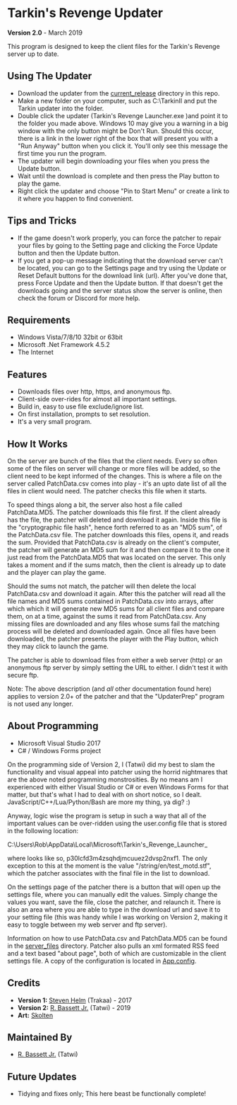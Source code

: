 # Tarkin's Revenge Updater
**Version 2.0** - March 2019  

This program is designed to keep the client files for the Tarkin's Revenge server up to date.

## Using The Updater

- Download the updater from the [current_release](./current_release) directory in this repo.
- Make a new folder on your computer, such as C:\TarkinII and put the Tarkin updater into the folder.
- Double click the updater (Tarkin's Revenge Launcher.exe )and point it to the folder you made above. Windows 10 may give you a warning in a big window with the only button might be Don't Run. Should this occur, there is a link in the lower right of the box that will present you with a "Run Anyway" button when you click it. You'll only see this message the first time you run the program.
- The updater will begin downloading your files when you press the Update button.
- Wait until the download is complete and then press the Play button to play the game.
- Right click the updater and choose "Pin to Start Menu" or create a link to it where you happen to find convenient.

## Tips and Tricks

- If the game doesn't work properly, you can force the patcher to repair your files by going to the Setting page and clicking the Force Update button and then the Update button.
- If you get a pop-up message indicating that the download server can't be located, you can go to the Settings page and try using the Update or Reset Default buttons for the download link (url). After you've done that, press Force Update and then the Update button. If that doesn't get the downloads going and the server status show the server is online, then check the forum or Discord for more help.

## Requirements

- Windows Vista/7/8/10 32bit or 63bit
- Microsoft .Net Framework 4.5.2
- The Internet

## Features

- Downloads files over http, https, and anonymous ftp.
- Client-side over-rides for almost all important settings.
- Build in, easy to use file exclude/ignore list.
- On first installation, prompts to set resolution.
- It's a very small program.

## How It Works
On the server are bunch of the files that the client needs. Every so often some of the files on server will change or more files will be added, so the client need to be kept informed of the changes. This is where a file on the server called PatchData.csv comes into play - it's an upto date list of all the files in client would need. The patcher checks this file when it starts.  

To speed things along a bit, the server also host a file called PatchData.MD5. The patcher downloads this file first. If the client already has the file, the patcher will deleted and download it again. Inside this file is the "cryptographic file hash", hence forth referred to as an "MD5 sum", of the PatchData.csv file. The patcher downloads this files, opens it, and reads the sum. Provided that PatchData.csv is already on the client's computer, the patcher will generate an MD5 sum for it and then compare it to the one it just read from the PatchData.MD5 that was located on the server. This only takes a moment and if the sums match, then the client is already up to date and the player can play the game.  

Should the sums not match, the patcher will then delete the local PatchData.csv and download it again. After this the patcher will read all the file names and MD5 sums contained in PatchData.csv into arrays, after which which it will generate new MD5 sums for all client files and compare them, on at a time, against the sums it read from PatchData.csv. Any missing files are downloaded and any files whose sums fail the matching process will be deleted and downloaded again.  Once all files have been downloaded, the patcher presents the player with the Play button, which they may click to launch the game.  

The patcher is able to download files from either a web server (http) or an anonymous ftp server by simply setting the URL to either. I didn't test it with secure ftp.  

Note: The above description (and *all* other documentation found here) applies to version 2.0+ of the patcher and that the "UpdaterPrep" program is not used any longer.

## About Programming

- Microsoft Visual Studio 2017
- C# / Windows Forms project

On the programming side of Version 2, I (Tatwi) did my best to slam the functionality and visual appeal into patcher using the horrid nightmares that are the above noted programming monstrosities. By no means am I experienced with either Visual Studio or C# or even Windows Forms for that matter, but that's what I had to deal with on short notice, so I dealt. JavaScript/C++/Lua/Python/Bash are more my thing, ya dig? :)  

Anyway, logic wise the program is setup in such a way that all of the important values can be over-ridden using the user.config file that is stored in the following location:  

C:\Users\Rob\AppData\Local\Microsoft\Tarkin's_Revenge_Launcher_<file hash>  

where <file hash> looks like so, p30lcfd3m4zsqhdjmcuuez2dvsp2nxf1. The only exception to this at the moment is the value "/string/en/test_motd.stf", which the patcher associates with the final file in the list to download. 

On the settings page of the patcher there is a button that will open up the settings file, where you can manually edit the values. Simply change the values you want, save the file, close the patcher, and relaunch it. There is also an area where you are able to type in the download url and save it to your setting file (this was handy while I was working on Version 2, making it easy to toggle between my web server and ftp server).  

Information on how to use PatchData.csv and PatchData.MD5 can be found in the [server_files](./server_files) directory. Patcher also pulls an xml formated RSS feed and a text based "about page", both of which are customizable in the client settings file. A copy of the configuration is located in [App.config](./Updater/App.config).  

## Credits

- **Version 1:**  [Steven Helm](https://github.com/Trakaa) (Trakaa) - 2017
- **Version 2:** [R. Bassett Jr.](https://github.com/Tatwi) (Tatwi) - 2019
- **Art:** [Skolten](https://tarkinswg.com/index.php?/profile/7-skolten/)

## Maintained By

- [R. Bassett Jr.](https://github.com/Tatwi) (Tatwi)

## Future Updates
- Tidying and fixes only; This here beast be functionally complete!